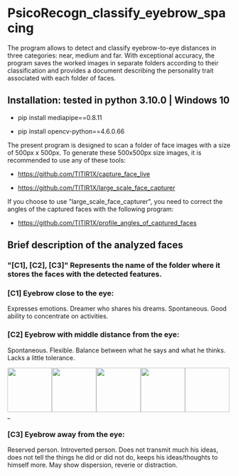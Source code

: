 # PsicoRecogn_classify_eyebrow_spacing
The program allows to detect and classify eyebrow-to-eye distances in three categories: near, medium and far. With exceptional accuracy, the program saves the worked images in separate folders according to their classification and provides a document describing the personality trait associated with each folder of faces.

## Installation: tested in python 3.10.0 | Windows 10

- pip install mediapipe==0.8.11

- pip install opencv-python==4.6.0.66


The present program is designed to scan a folder of face images with a size of 500px x 500px. To generate these 500x500px size images, it is recommended to use any of these tools:
- https://github.com/TITIR1X/capture_face_live

- https://github.com/TITIR1X/large_scale_face_capturer

If you choose to use "large_scale_face_capturer", you need to correct the angles of the captured faces with the following program:

- https://github.com/TITIR1X/profile_angles_of_captured_faces

## Brief description of the analyzed faces
### "[C1], [C2], [C3]" Represents the name of the folder where it stores the faces with the detected features.

### [C1] Eyebrow close to the eye:
Expresses emotions.
Dreamer who shares his dreams.
Spontaneous.
Good ability to concentrate on activities.

### [C2] Eyebrow with middle distance from the eye:
Spontaneous.
Flexible.
Balance between what he says and what he thinks.
Lacks a little tolerance.

<img src="https://i.ibb.co/P6PJtXm/0-85-rostro-2160.jpg" width="100" height="100" style="float:left;">
<img src="https://i.ibb.co/1vFfDdk/0-8-rostro-436.jpg" width="100" height="100" style="float:left;">
<img src="https://i.ibb.co/XZgCLwb/0-8-rostro-746.jpg" width="100" height="100" style="float:left;">
<img src="https://i.ibb.co/4465KLR/0-82-rostro-959.jpg" width="100" height="100" style="float:left;">
<img "https://i.ibb.co/vHjDTPp/0-82-rostro-2086.jpg" width="100" height="100" style="float:left;">
_

### [C3] Eyebrow away from the eye:
Reserved person.
Introverted person.
Does not transmit much his ideas, does not tell the things he did or did not do, keeps his ideas/thoughts to himself more.
May show dispersion, reverie or distraction.
